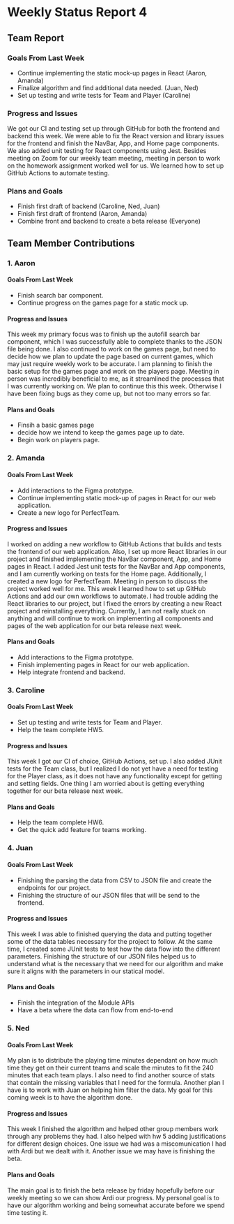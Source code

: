 # Weekly Status Report 4

## Team Report
### Goals From Last Week
- Continue implementing the static mock-up pages in React (Aaron, Amanda)
- Finalize algorithm and find additional data needed. (Juan, Ned)
- Set up testing and write tests for Team and Player (Caroline)

### Progress and Issues
We got our CI and testing set up through GitHub for both the frontend and backend this week. We were able to fix the React version and library issues for the frontend and finish the NavBar, App, and Home page components. We also added unit testing for React components using Jest. Besides meeting on Zoom for our weekly team meeting, meeting in person to work on the homework assignment worked well for us. We learned how to set up GitHub Actions to automate testing.

### Plans and Goals
- Finish first draft of backend (Caroline, Ned, Juan)
- Finish first draft of frontend (Aaron, Amanda)
- Combine front and backend to create a beta release (Everyone)


## Team Member Contributions
### 1. Aaron
#### Goals From Last Week
- Finish search bar component.
- Continue progress on the games page for a static mock up.

#### Progress and Issues
This week my primary focus was to finish up the autofill search bar component, which I was successfully able to complete thanks to the JSON file being done.
I also continued to work on the games page, but need to decide how we plan to update the page based on current games, which may just require weekly work to 
be accurate. I am planning to finish the basic setup for the games page and work on the players page. Meeting in person was incredibly beneficial to me, as it 
streamlined the processes that I was currently working on. We plan to continue this this week. Otherwise I have been fixing bugs as they come up, but not too many errors so far.

#### Plans and Goals
- Finsih a basic games page
- decide how we intend to keep the games page up to date.
- Begin work on players page.

### 2. Amanda
#### Goals From Last Week
- Add interactions to the Figma prototype.
- Continue implementing static mock-up of pages in React for our web application.
- Create a new logo for PerfectTeam.

#### Progress and Issues
I worked on adding a new workflow to GitHub Actions that builds and tests the frontend of our web application. Also, I set up more React libraries in our project and finished implementing the NavBar component, App, and Home pages in React. I added Jest unit tests for the NavBar and App components, and I am currently working on tests for the Home page. Additionally, I created a new logo for PerfectTeam. Meeting in person to discuss the project worked well for me. This week I learned how to set up GitHub Actions and add our own workflows to automate. I had trouble adding the React libraries to our project, but I fixed the errors by creating a new React project and reinstalling everything. Currently, I am not really stuck on anything and will continue to work on implementing all components and pages of the web application for our beta release next week.

#### Plans and Goals
- Add interactions to the Figma prototype.
- Finish implementing pages in React for our web application.
- Help integrate frontend and backend.

### 3. Caroline
#### Goals From Last Week
- Set up testing and write tests for Team and Player.
- Help the team complete HW5.

#### Progress and Issues
This week I got our CI of choice, GitHub Actions, set up. I also added JUnit tests for the Team class, but I realized I do not yet have a need for testing for the Player class, as it does not have any functionality except for getting and setting fields. One thing I am worried about is getting everything together for our beta release next week.

#### Plans and Goals
- Help the team complete HW6.
- Get the quick add feature for teams working.

### 4. Juan
#### Goals From Last Week
- Finishing the parsing the data from CSV to JSON file and create the endpoints for our project.
- Finishing the structure of our JSON files that will be send to the frontend.

#### Progress and Issues
This week I was able to finished querying the data and putting together some of the data tables necessary for the project to follow. At the same time, I created some JUnit tests to test how the data flow into the different parameters. Finishing the structure of our JSON files helped us to understand what is the necessary that we need for our algorithm and make sure it aligns with the parameters in our statical model.

#### Plans and Goals
- Finish the integration of the Module APIs
- Have a beta where the data can flow from end-to-end


### 5. Ned
#### Goals From Last Week
My plan is to distribute the playing time minutes dependant on how much time they get on their current teams and scale the minutes to fit the 240 minutes that each team plays. I also need to find another source of stats that contain the missing variables that I need for the formula. Another plan I have is to work with Juan on helping him filter the data. My goal for this coming week is to have the algorithm done.

#### Progress and Issues
This week I finished the algorithm and helped other group members work through any problems they had. I also helped with hw 5 adding justifications for different design choices. One issue we had was a miscomunication I had with Ardi but we dealt with it. Another issue we may have is finishing the beta.

#### Plans and Goals
The main goal is to finish the beta release by friday hopefully before our weekly meeting so we can show Ardi our progress. My personal goal is to have our algorithm working and being somewhat accurate before we spend time testing it.
